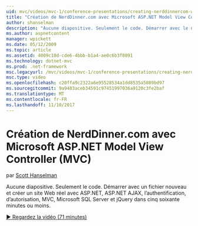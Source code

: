 ```yaml
---
uid: mvc/videos/mvc-1/conference-presentations/creating-nerddinnercom-with-microsoft-aspnet-model-view-controller-mvc
title: "Création de NerdDinner.com avec Microsoft ASP.NET Model View Controller (MVC) | Documents Microsoft"
author: shanselman
description: "Aucune diapositive. Seulement le code. Démarrer avec le nouveau fichier et de créer un site Web réel avec ASP.NET, ASP.NET AJAX, d’authentification, d’autorisation, MVC, Microsoft SQL Server et..."
ms.author: aspnetcontent
manager: wpickett
ms.date: 05/12/2009
ms.topic: article
ms.assetid: 4009c18d-cde6-4bbb-b1a4-ae0c6b3f8091
ms.technology: dotnet-mvc
ms.prod: .net-framework
msc.legacyurl: /mvc/videos/mvc-1/conference-presentations/creating-nerddinnercom-with-microsoft-aspnet-model-view-controller-mvc
msc.type: video
ms.openlocfilehash: c20ffa9c2322a6e95528534a1dd8535a5089bd97
ms.sourcegitcommit: 9a9483aceb34591c97451997036a9120c3fe2baf
ms.translationtype: MT
ms.contentlocale: fr-FR
ms.lasthandoff: 11/10/2017
---
```

<a name="creating-nerddinnercom-with-microsoft-aspnet-model-view-controller-mvc"></a>Création de NerdDinner.com avec Microsoft ASP.NET Model View Controller (MVC)
====================
par [Scott Hanselman](https://github.com/shanselman)

Aucune diapositive. Seulement le code. Démarrer avec un fichier nouveau et créer un site Web réel avec ASP.NET, ASP.NET AJAX, l’authentification, d’autorisation, MVC, Microsoft SQL Server et jQuery dans cinq soixante minutes ou moins.

[&#9654; Regardez la vidéo (71 minutes)](https://channel9.msdn.com/Blogs/ASP-NET-Site-Videos/creating-nerddinnercom-with-microsoft-aspnet-model-view-controller-mvc)
